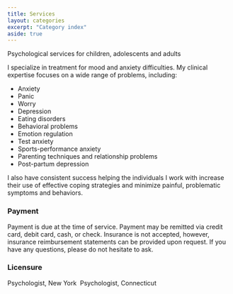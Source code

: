 ```yaml
---
title: Services
layout: categories
excerpt: "Category index"
aside: true
---
```

Psychological services for children, adolescents and adults

I specialize in treatment for mood and anxiety difficulties. My clinical expertise focuses on a wide range of problems, including:
* Anxiety 
* Panic
* Worry 
* Depression 
* Eating disorders 
* Behavioral problems 
* Emotion regulation
* Test anxiety
* Sports-performance anxiety
* Parenting techniques and relationship problems
* Post-partum depression

I also have consistent success helping the individuals I work with increase their use of effective coping strategies and minimize painful, problematic symptoms and behaviors.

### Payment
Payment is due at the time of service. Payment may be remitted via credit card, debit card, cash, or check. Insurance is not accepted, however, insurance reimbursement statements can be provided upon request. If you have any questions, please do not hesitate to ask.

### Licensure 
Psychologist, New York 
Psychologist, Connecticut

